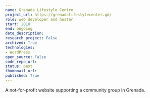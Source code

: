 ```yaml
---
name: Grenada Lifestyle Centre
project_url: https://grenadalifestylecenter.gd/
role: web developer and hoster
start: 2010
end: ongoing
date_description: 
research_project: False
archived: True
technologies: 
- WordPress
open_source: False
code_repo_url: 
status: past
thumbnail_url: 
published: True
---
```

A not-for-profit website supporting a community group in Grenada.